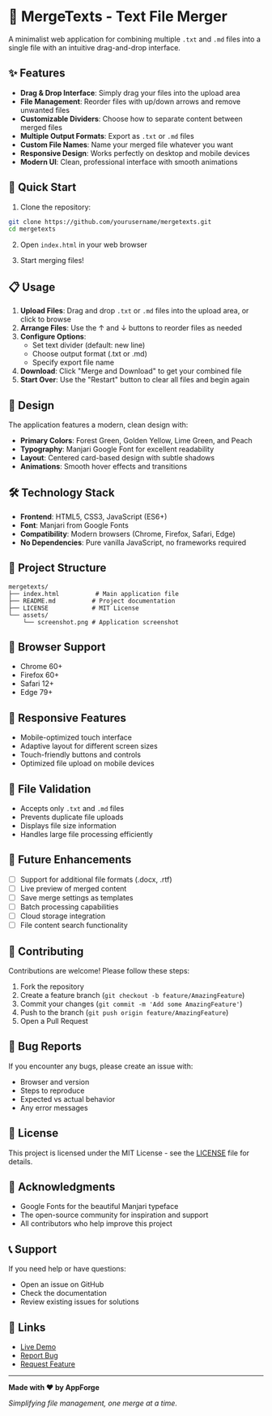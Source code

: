# 📄 MergeTexts - Text File Merger

A minimalist web application for combining multiple `.txt` and `.md` files into a single file with an intuitive drag-and-drop interface.

## ✨ Features

- **Drag & Drop Interface**: Simply drag your files into the upload area
- **File Management**: Reorder files with up/down arrows and remove unwanted files
- **Customizable Dividers**: Choose how to separate content between merged files
- **Multiple Output Formats**: Export as `.txt` or `.md` files
- **Custom File Names**: Name your merged file whatever you want
- **Responsive Design**: Works perfectly on desktop and mobile devices
- **Modern UI**: Clean, professional interface with smooth animations

## 🚀 Quick Start

1. Clone the repository:
```bash
git clone https://github.com/yourusername/mergetexts.git
cd mergetexts
```

2. Open `index.html` in your web browser

3. Start merging files!

## 📋 Usage

1. **Upload Files**: Drag and drop `.txt` or `.md` files into the upload area, or click to browse
2. **Arrange Files**: Use the ↑ and ↓ buttons to reorder files as needed
3. **Configure Options**:
   - Set text divider (default: new line)
   - Choose output format (.txt or .md)
   - Specify export file name
4. **Download**: Click "Merge and Download" to get your combined file
5. **Start Over**: Use the "Restart" button to clear all files and begin again

## 🎨 Design

The application features a modern, clean design with:
- **Primary Colors**: Forest Green, Golden Yellow, Lime Green, and Peach
- **Typography**: Manjari Google Font for excellent readability
- **Layout**: Centered card-based design with subtle shadows
- **Animations**: Smooth hover effects and transitions

## 🛠️ Technology Stack

- **Frontend**: HTML5, CSS3, JavaScript (ES6+)
- **Font**: Manjari from Google Fonts
- **Compatibility**: Modern browsers (Chrome, Firefox, Safari, Edge)
- **No Dependencies**: Pure vanilla JavaScript, no frameworks required

## 📁 Project Structure

```
mergetexts/
├── index.html          # Main application file
├── README.md          # Project documentation
├── LICENSE            # MIT License
└── assets/
    └── screenshot.png # Application screenshot
```

## 🔧 Browser Support

- Chrome 60+
- Firefox 60+
- Safari 12+
- Edge 79+

## 📱 Responsive Features

- Mobile-optimized touch interface
- Adaptive layout for different screen sizes
- Touch-friendly buttons and controls
- Optimized file upload on mobile devices

## 🚦 File Validation

- Accepts only `.txt` and `.md` files
- Prevents duplicate file uploads
- Displays file size information
- Handles large file processing efficiently

## 🎯 Future Enhancements

- [ ] Support for additional file formats (.docx, .rtf)
- [ ] Live preview of merged content
- [ ] Save merge settings as templates
- [ ] Batch processing capabilities
- [ ] Cloud storage integration
- [ ] File content search functionality

## 🤝 Contributing

Contributions are welcome! Please follow these steps:

1. Fork the repository
2. Create a feature branch (`git checkout -b feature/AmazingFeature`)
3. Commit your changes (`git commit -m 'Add some AmazingFeature'`)
4. Push to the branch (`git push origin feature/AmazingFeature`)
5. Open a Pull Request

## 🐛 Bug Reports

If you encounter any bugs, please create an issue with:
- Browser and version
- Steps to reproduce
- Expected vs actual behavior
- Any error messages

## 📄 License

This project is licensed under the MIT License - see the [LICENSE](LICENSE) file for details.

## 🙏 Acknowledgments

- Google Fonts for the beautiful Manjari typeface
- The open-source community for inspiration and support
- All contributors who help improve this project

## 📞 Support

If you need help or have questions:
- Open an issue on GitHub
- Check the documentation
- Review existing issues for solutions

## 🔗 Links

- [Live Demo](https://yourusername.github.io/mergetexts)
- [Report Bug](https://github.com/yourusername/mergetexts/issues)
- [Request Feature](https://github.com/yourusername/mergetexts/issues)

---

**Made with ❤️ by AppForge**

*Simplifying file management, one merge at a time.*